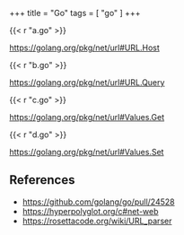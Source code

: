 +++
title = "Go"
tags = [ "go" ]
+++

{{< r "a.go" >}}

<https://golang.org/pkg/net/url#URL.Host>

{{< r "b.go" >}}

<https://golang.org/pkg/net/url#URL.Query>

{{< r "c.go" >}}

<https://golang.org/pkg/net/url#Values.Get>

{{< r "d.go" >}}

<https://golang.org/pkg/net/url#Values.Set>

## References

- <https://github.com/golang/go/pull/24528>
- <https://hyperpolyglot.org/c#net-web>
- <https://rosettacode.org/wiki/URL_parser>
